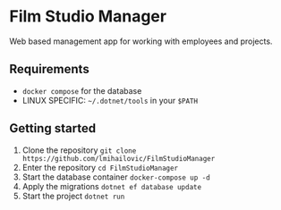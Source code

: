 # Film Studio Manager

Web based management app for working with employees and projects.

## Requirements

- `docker compose` for the database
- LINUX SPECIFIC: `~/.dotnet/tools` in your `$PATH`

## Getting started

1. Clone the repository `git clone https://github.com/lmihailovic/FilmStudioManager`
2. Enter the repository `cd FilmStudioManager`
3. Start the database container `docker-compose up -d`
4. Apply the migrations `dotnet ef database update`
5. Start the project `dotnet run`